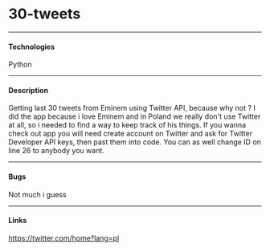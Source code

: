 # 30-tweets
---
#### Technologies
Python
- - -
#### Description
Getting last 30 tweets from Eminem using Twitter API, because why not ? I did the app because i love Eminem and in Poland we really don't use Twitter at all, so i needed to find a way to keep track of his things. If you wanna check out app you will need create account on Twitter and ask for Twitter Developer API keys, then past them into code. You can as well change ID on line 26 to anybody you want.
- - -
#### Bugs 
Not much i guess
- - -
#### Links
https://twitter.com/home?lang=pl
